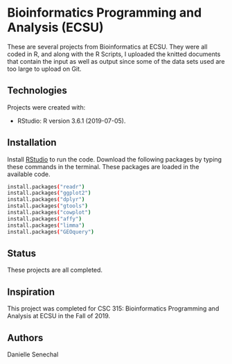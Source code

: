 # Bioinformatics Programming and Analysis (ECSU)
These are several projects from Bioinformatics at ECSU. They were all coded in R, and along with the R Scripts, I uploaded the knitted documents that contain 
the input as well as output since some of the data sets used are too large to upload on Git.

## Technologies
Projects were created with:
* RStudio: R version 3.6.1 (2019-07-05).

## Installation
Install [RStudio](https://rstudio.com/products/rstudio/download/) to run the code.
Download the following packages by typing these commands in the terminal. These packages are loaded in the available code.  
```bash
install.packages("readr")
install.packages("ggplot2")
install.packages("dplyr")
install.packages("gtools")
install.packages("cowplot")
install.packages("affy")
install.packages("limma")
install.packages("GEOquery")
```

## Status
These projects are all completed. 

## Inspiration
This project was completed for CSC 315: Bioinformatics Programming and Analysis at ECSU in the Fall of 2019. 

## Authors
Danielle Senechal

